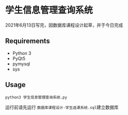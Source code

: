 # 学生信息管理查询系统
2021年6月13日写完，因数据库课程设计起草，并于今日完成
## Requirements
* Python 3
* PyQt5
* pymysql
* sys

## Usage
```
python3 学生信息管理查询系统.py
```

运行前请先运行 `数据库课程设计-学生选课系统.sql`建立数据库
